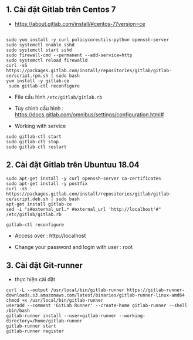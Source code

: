 

## 1. Cài đặt Gitlab trên Centos 7

- https://about.gitlab.com/install/#centos-7?version=ce

```

sudo yum install -y curl policycoreutils-python openssh-server
sudo systemctl enable sshd
sudo systemctl start sshd
sudo firewall-cmd --permanent --add-service=http
sudo systemctl reload firewalld
curl -sS https://packages.gitlab.com/install/repositories/gitlab/gitlab-ce/script.rpm.sh | sudo bash
yum install -y gitlab-ce
 sudo gitlab-ctl reconfigure

```

- File cấu hình `/etc/gitlab/gitlab.rb`
- Tùy chỉnh cấu hình : https://docs.gitlab.com/omnibus/settings/configuration.html#

- Working with service
```
sudo gitlab-ctl start
sudo gitlab-ctl stop 
sudo gitlab-ctl restart
```


## 2. Cài đặt Gitlab trên Ubuntuu 18.04

```
sudo apt-get install -y curl openssh-server ca-certificates
sudo apt-get install -y postfix
curl -sS https://packages.gitlab.com/install/repositories/gitlab/gitlab-ce/script.deb.sh | sudo bash
apt-get install gitlab-ce
sed -i "s#external_url.* #external_url 'http://localhost'#" /etc/gitlab/gitlab.rb

gitlab-ctl reconfigure
```


- Access over : http://localhost

- Change your password and login with user : root


## 3. Cài đặt Git-runner

- thực hiện cài đặt
```
curl -L --output /usr/local/bin/gitlab-runner https://gitlab-runner-downloads.s3.amazonaws.com/latest/binaries/gitlab-runner-linux-amd64
chmod +x /usr/local/bin/gitlab-runner
useradd --comment 'GitLab Runner' --create-home gitlab-runner --shell /bin/bash
gitlab-runner install --user=gitlab-runner --working-directory=/home/gitlab-runner
gitlab-runner start
gitlab-runner register

```

